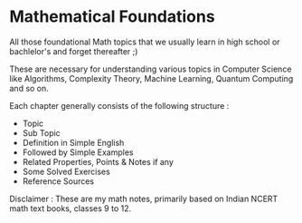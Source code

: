 # Mathematical Foundations

All those foundational Math topics that we usually learn in high school or bachlelor's and forget thereafter ;)

These are necessary for understanding various topics in Computer Science like Algorithms, Complexity Theory, Machine Learning, Quantum Computing and so on.
 
Each chapter generally consists of the following structure : 
 - Topic
 - Sub Topic
 - Definition in Simple English
 - Followed by Simple Examples
 - Related Properties, Points & Notes if any
 - Some Solved Exercises
 - Reference Sources

Disclaimer : These are my math notes, primarily based on Indian NCERT math text books, classes 9 to 12.
